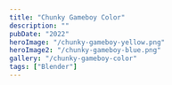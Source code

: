 ```yaml
---
title: "Chunky Gameboy Color"
description: ""
pubDate: "2022"
heroImage: "/chunky-gameboy-yellow.png"
heroImage2: "/chunky-gameboy-blue.png"
gallery: "/chunky-gameboy-color"
tags: ["Blender"]
---
```


